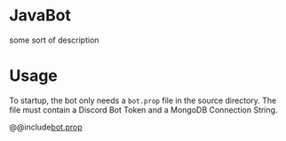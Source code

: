 # JavaBot

some sort of description

# Usage 

To startup, the bot only needs a ``bot.prop`` file in the source directory. 
The file must contain a Discord Bot Token and a MongoDB Connection String.

@@include[bot.prop](bot.prop)

